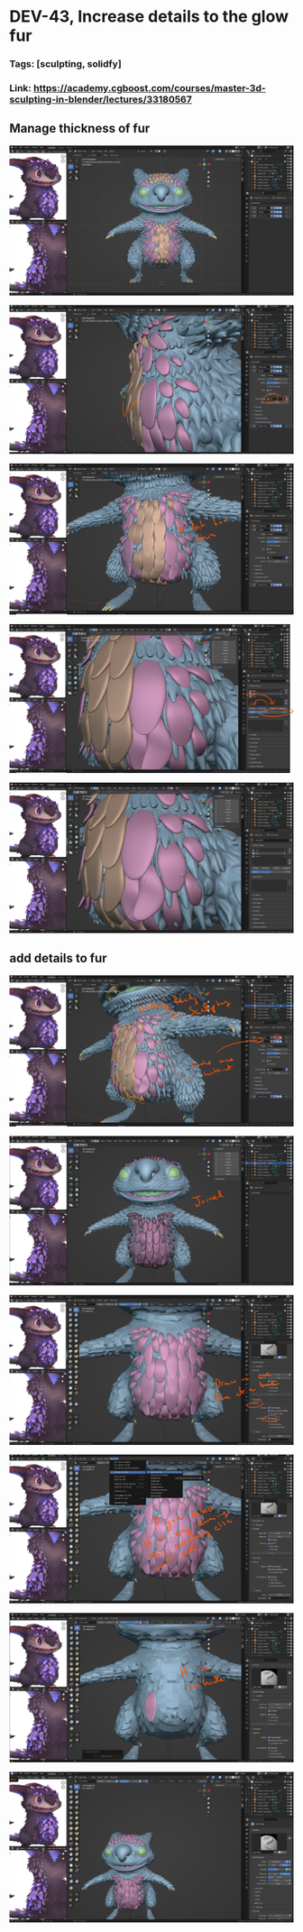 # DEV-43, Increase details to the glow fur
### Tags: [sculpting, solidfy]
### Link: <https://academy.cgboost.com/courses/master-3d-sculpting-in-blender/lectures/33180567>

## Manage thickness of fur

![](../images/DEV-43/DEV-43-A1.png)

![](../images/DEV-43/DEV-43-A2.png)

![](../images/DEV-43/DEV-43-A3.png)

![](../images/DEV-43/DEV-43-A4.png)

![](../images/DEV-43/DEV-43-A5.png)

## add details to fur

![](../images/DEV-43/DEV-43-B1.png)

![](../images/DEV-43/DEV-43-B2.png)

![](../images/DEV-43/DEV-43-B3.png)

![](../images/DEV-43/DEV-43-B4.png)

![](../images/DEV-43/DEV-43-B5.png)

![](../images/DEV-43/DEV-43-B6.png)